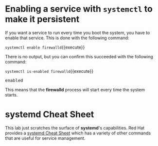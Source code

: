 # Enabling a service with `systemctl` to make it persistent

If you want a service to run every time you boot the system, you have to enable
that service. This is done with the following command:

`systemctl enable firewalld`{{execute}}

There is no output, but you can confirm this succeeded with the following command:

`systemctl is-enabled firewalld`{{execute}}

<pre class=file>
enabled
</pre>

This means that the __firewalld__ process will start every time the system starts.

# __systemd__ Cheat Sheet

This lab just scratches the surface of __systemd__'s capabilities. Red Hat provides a
[systemd Cheat Sheet](https://access.redhat.com/articles/systemd-cheat-sheet)
which has a variety of other commands that are useful for service management.
